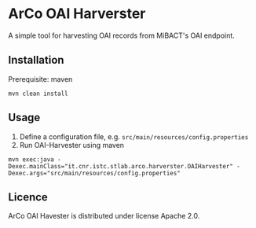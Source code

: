 # ArCo OAI Harverster

A simple tool for harvesting OAI records from MiBACT's OAI endpoint.


## Installation
Prerequisite: maven

```
mvn clean install
```

## Usage

1. Define a configuration file, e.g. ``src/main/resources/config.properties``
2. Run OAI-Harvester using maven

```
mvn exec:java -Dexec.mainClass="it.cnr.istc.stlab.arco.harverster.OAIHarvester" -Dexec.args="src/main/resources/config.properties"
```

## Licence

ArCo OAI Havester is distributed under license Apache 2.0.